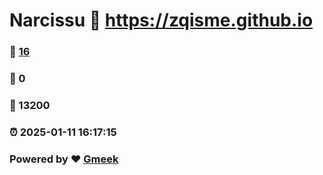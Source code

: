 # Narcissu :link: https://zqisme.github.io 
### :page_facing_up: [16](https://zqisme.github.io/tag.html) 
### :speech_balloon: 0 
### :hibiscus: 13200 
### :alarm_clock: 2025-01-11 16:17:15 
### Powered by :heart: [Gmeek](https://github.com/Meekdai/Gmeek)
